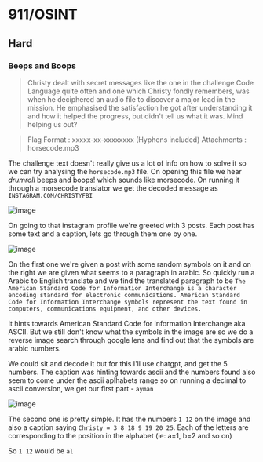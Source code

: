 # 911/OSINT

## Hard

### Beeps and Boops

> Christy dealt with secret messages like the one in the challenge Code Language quite often and one which Christy fondly remembers, was when he deciphered an audio file to discover a major lead in the mission.
> He emphasised the satisfaction he got after understanding it and how it helped the progress, but didn't tell us what it was. Mind helping us out?

> Flag Format : xxxxx-xx-xxxxxxxx (Hyphens included)
> Attachments : horsecode.mp3

The challenge text doesn't really give us a lot of info on how to solve it so we can try analysing the `horsecode.mp3` file. On opening this file we hear *drumroll* beeps and boops! which sounds like morsecode. On running it through a morsecode translator we get the decoded message as `INSTAGRAM.COM/CHRISTYFBI`

![image](https://github.com/user-attachments/assets/3212827e-ed5f-4247-b456-55b584205d3e)

On going to that instagram profile we're greeted with 3 posts. Each post has some text and a caption, lets go through them one by one.

![image](https://github.com/user-attachments/assets/87847283-2234-4f5c-ba84-ea9e737bbcd2)

On the first one we're given a post with some random symbols on it and on the right we are given what seems to a paragraph in arabic. So quickly run a Arabic to English translate and we find the translated paragraph to be `The American Standard Code for Information Interchange is a character encoding standard for electronic communications. American Standard Code for Information Interchange symbols represent the text found in computers, communications equipment, and other devices.`

It hints towards American Standard Code for Information Interchange aka ASCII. But we still don't know what the symbols in the image are so we do a reverse image search through google lens and find out that the symbols are arabic numbers.

We could sit and decode it but for this I'll use chatgpt, and get the 5 numbers. The caption was hinting towards ascii and the numbers found also seem to come under the ascii aplhabets range so on running a decimal to ascii conversion, we get our first part - `ayman`

![image](https://github.com/user-attachments/assets/33cf964d-be30-4add-a219-4e839c8fc5ca)


The second one is pretty simple. It has the numbers `1 12` on the image and also a caption saying `Christy = 3 8 18 9 19 20 25`. Each of the letters are corresponding to the position in the alphabet (ie: a=1, b=2 and so on)

So `1 12` would be `al`









